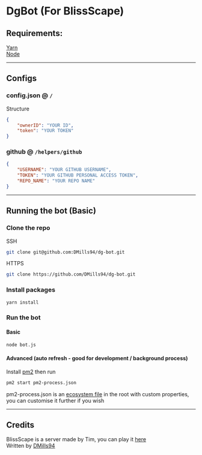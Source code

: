 # DgBot (For BlissScape)

## Requirements:
[Yarn](https://classic.yarnpkg.com/en/docs/getting-started)  
[Node](https://nodejs.org/en/)

--- 

## Configs
### config.json @ `/`
Structure
```json
{
    "ownerID": "YOUR ID",
    "token": "YOUR TOKEN"
}
```

### github @ `/helpers/github`
```json
{
    "USERNAME": "YOUR GITHUB USERNAME",
    "TOKEN": "YOUR GITHUB PERSONAL ACCESS TOKEN",
    "REPO_NAME": "YOUR REPO NAME"
}
```

---

## Running the bot (Basic)
### Clone the repo
SSH
```bash
git clone git@github.com:DMills94/dg-bot.git
```

HTTPS
```bash
git clone https://github.com/DMills94/dg-bot.git
```

### Install packages
```bash
yarn install
```

### Run the bot
#### Basic
```bash
node bot.js
```

#### Advanced (auto refresh - good for development / background process)
Install [pm2](https://pm2.keymetrics.io/) then run
```bash
pm2 start pm2-process.json
```

pm2-process.json is an [ecosystem file](https://pm2.keymetrics.io/docs/usage/application-declaration/) in the root with custom properties, you can customise it further if you wish

---

## Credits

BlissScape is a server made by Tim, you can play it [here](http://www.blissscape.com/)  
Written by [DMills94](https://github.com/DMills94)